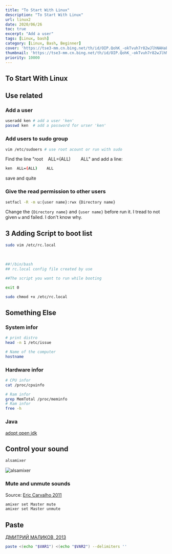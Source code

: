 ```yaml
---
title: "To Start With Linux"
description: "To Start With Linux"
url: linux2
date: 2020/06/26
toc: true
excerpt: "Add a user"
tags: [Linux, bash]
category: [Linux, Bash, Beginner]
cover: 'https://tse3-mm.cn.bing.net/th/id/OIP.QohK_-okTvuh7r82wJlhNAHaE9?w=465&h=180'
thumbnail: 'https://tse3-mm.cn.bing.net/th/id/OIP.QohK_-okTvuh7r82wJlhNAHaE9?w=180&h=180'
priority: 10000
---
```


## To Start With Linux

<a name="f2cMB"></a>
## Use related

### Add a user

```bash
useradd ken # add a user 'ken'
passwd ken  # add a password for urser 'ken'
```

### Add users to sudo group
```bash
vim /etc/sudoers # use root acount or run with sudo
```

Find the line "root    ALL=(ALL)        ALL" and add a line:
```bash
ken  ALL=(ALL)    ALL
```
save and quite

### Give the read permission to other users

```bash
setfacl -R -m u:{user name}:rwx {Directory name}
```
Change the `{Directory name}` and `{user name}` before run it. I tread to not given `w` and failed. I don't know why.


## 3 Adding Script to boot list

```bash
sudo vim /etc/rc.local
```
 
```bash
##!/bin/bash
## rc.local config file created by use

##The script you want to run while booting

exit 0

```

```bash
sudo chmod +x /etc/rc.local
```
## Something Else

### System infor

```bash
# print distro
head -n 1 /etc/issue

# Name of the computer
hostname
```

### Hardware infor

```bash
# CPU infor
cat /proc/cpuinfo

# Ram infor
grep MemTotal /proc/meminfo
# Ram infor
free -h
```
### Java
[adopt open jdk](https://adoptopenjdk.net/)
## Control your sound

```bash
alsamixer
```
![alsamixer](https://z3.ax1x.com/2021/10/26/5ImKIJ.png)

### Mute and unmute sounds

Source: [Eric Carvalho 2011](https://askubuntu.com/questions/26068/how-do-you-mute-from-the-command-line)

```bash
amixer set Master mute   
amixer set Master unmute
```
## Paste

[ДМИТРИЙ МАЛИКОВ, 2013](https://stackoverflow.com/questions/18437124/how-to-combine-two-variable-column-by-column-in-bash)
```bash
paste <(echo "$VAR1") <(echo "$VAR2") --delimiters ''
```
